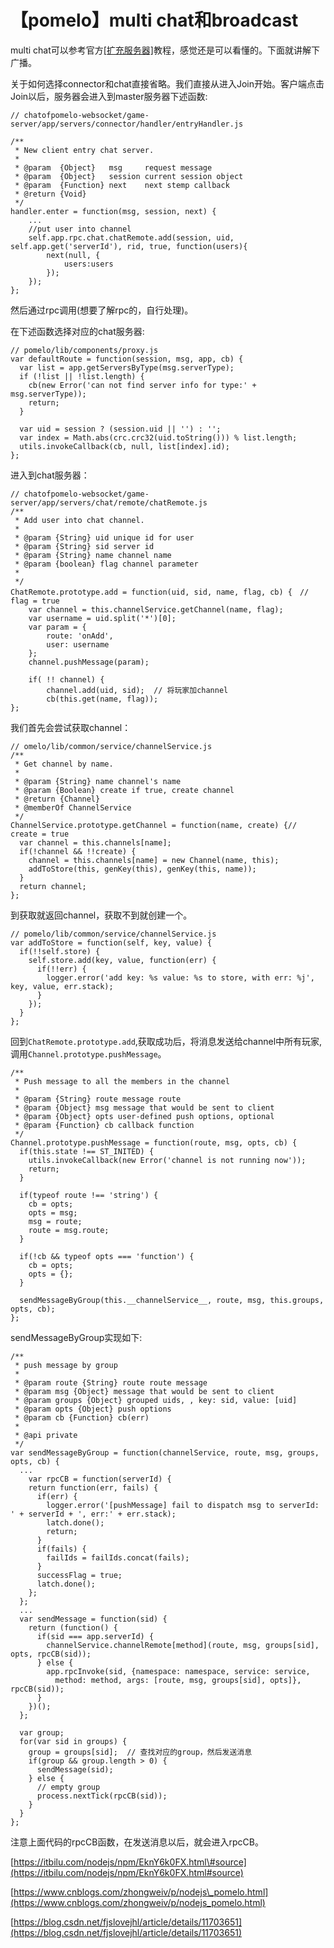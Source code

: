# 【pomelo】multi chat和broadcast

multi chat可以参考官方[\[扩充服务器\]](https://github.com/NetEase/pomelo/wiki/%E6%89%A9%E5%85%85%E6%9C%8D%E5%8A%A1%E5%99%A8)教程，感觉还是可以看懂的。下面就讲解下广播。

关于如何选择connector和chat直接省略。我们直接从进入Join开始。客户端点击Join以后，服务器会进入到master服务器下述函数:

```text
// chatofpomelo-websocket/game-server/app/servers/connector/handler/entryHandler.js

/**
 * New client entry chat server.
 *
 * @param  {Object}   msg     request message
 * @param  {Object}   session current session object
 * @param  {Function} next    next stemp callback
 * @return {Void}
 */
handler.enter = function(msg, session, next) {
	...
	//put user into channel
	self.app.rpc.chat.chatRemote.add(session, uid, self.app.get('serverId'), rid, true, function(users){
		next(null, {
			users:users
		});
	});
};
```

然后通过rpc调用\(想要了解rpc的，自行处理\)。

在下述函数选择对应的chat服务器:

```text
// pomelo/lib/components/proxy.js
var defaultRoute = function(session, msg, app, cb) {
  var list = app.getServersByType(msg.serverType);
  if (!list || !list.length) {
    cb(new Error('can not find server info for type:' + msg.serverType));
    return;
  }

  var uid = session ? (session.uid || '') : '';
  var index = Math.abs(crc.crc32(uid.toString())) % list.length;
  utils.invokeCallback(cb, null, list[index].id);
};
```

进入到chat服务器：

```text
// chatofpomelo-websocket/game-server/app/servers/chat/remote/chatRemote.js
/**
 * Add user into chat channel.
 *
 * @param {String} uid unique id for user
 * @param {String} sid server id
 * @param {String} name channel name
 * @param {boolean} flag channel parameter
 *
 */
ChatRemote.prototype.add = function(uid, sid, name, flag, cb) {　// flag = true
	var channel = this.channelService.getChannel(name, flag);
	var username = uid.split('*')[0];
	var param = {
		route: 'onAdd',
		user: username
	};
	channel.pushMessage(param);

	if( !! channel) {
		channel.add(uid, sid);  // 将玩家加channel
		cb(this.get(name, flag));
};
```

我们首先会尝试获取channel：

```text
// omelo/lib/common/service/channelService.js
/**
 * Get channel by name.
 *
 * @param {String} name channel's name
 * @param {Boolean} create if true, create channel
 * @return {Channel}
 * @memberOf ChannelService
 */
ChannelService.prototype.getChannel = function(name, create) {// create = true
  var channel = this.channels[name];
  if(!channel && !!create) {
    channel = this.channels[name] = new Channel(name, this);
    addToStore(this, genKey(this), genKey(this, name));
  }
  return channel;
};
```

到获取就返回channel，获取不到就创建一个。

```text
// pomelo/lib/common/service/channelService.js
var addToStore = function(self, key, value) {
  if(!!self.store) {
    self.store.add(key, value, function(err) {
      if(!!err) {
        logger.error('add key: %s value: %s to store, with err: %j', key, value, err.stack);
      }
    });
  }
};
```

回到`ChatRemote.prototype.add`,获取成功后，将消息发送给channel中所有玩家,调用`Channel.prototype.pushMessage`。

```text
/**
 * Push message to all the members in the channel
 *
 * @param {String} route message route
 * @param {Object} msg message that would be sent to client
 * @param {Object} opts user-defined push options, optional
 * @param {Function} cb callback function
 */
Channel.prototype.pushMessage = function(route, msg, opts, cb) {
  if(this.state !== ST_INITED) {
    utils.invokeCallback(new Error('channel is not running now'));
    return;
  }

  if(typeof route !== 'string') {
    cb = opts;
    opts = msg;
    msg = route;
    route = msg.route;
  }

  if(!cb && typeof opts === 'function') {
    cb = opts;
    opts = {};
  }

  sendMessageByGroup(this.__channelService__, route, msg, this.groups, opts, cb);
};
```

sendMessageByGroup实现如下:

```text
/**
 * push message by group
 *
 * @param route {String} route route message
 * @param msg {Object} message that would be sent to client
 * @param groups {Object} grouped uids, , key: sid, value: [uid]
 * @param opts {Object} push options
 * @param cb {Function} cb(err)
 *
 * @api private
 */
var sendMessageByGroup = function(channelService, route, msg, groups, opts, cb) {
  ...
    var rpcCB = function(serverId) {
    return function(err, fails) {
      if(err) {
        logger.error('[pushMessage] fail to dispatch msg to serverId: ' + serverId + ', err:' + err.stack);
        latch.done();
        return;
      }
      if(fails) {
        failIds = failIds.concat(fails);
      }
      successFlag = true;
      latch.done();
    };
  };
  ...
  var sendMessage = function(sid) {
    return (function() {
      if(sid === app.serverId) {
        channelService.channelRemote[method](route, msg, groups[sid], opts, rpcCB(sid));
      } else {
        app.rpcInvoke(sid, {namespace: namespace, service: service,
          method: method, args: [route, msg, groups[sid], opts]}, rpcCB(sid));
      }
    })();
  };

  var group;
  for(var sid in groups) {
    group = groups[sid];  // 查找对应的group，然后发送消息
    if(group && group.length > 0) {
      sendMessage(sid);
    } else {
      // empty group
      process.nextTick(rpcCB(sid));
    }
  }
};
```

注意上面代码的rpcCB函数，在发送消息以后，就会进入rpcCB。

[https://itbilu.com/nodejs/npm/EknY6k0FX.html\#source](https://itbilu.com/nodejs/npm/EknY6k0FX.html#source)

[https://www.cnblogs.com/zhongweiv/p/nodejs\_pomelo.html](https://www.cnblogs.com/zhongweiv/p/nodejs_pomelo.html)

[https://blog.csdn.net/fjslovejhl/article/details/11703651](https://blog.csdn.net/fjslovejhl/article/details/11703651)




